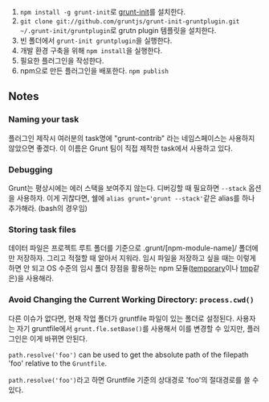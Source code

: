 1. `npm install -g grunt-init`로 [grunt-init](https://github.com/gruntjs/grunt-init)를 설치한다.
2. `git clone git://github.com/gruntjs/grunt-init-gruntplugin.git ~/.grunt-init/gruntplugin`로 grutn plugin 템플릿을 설치한다.
3. 빈 폴더에서 `grunt-init gruntplugin`을 실행한다.
4. 개발 환경 구축을 위해 `npm install`을 실행한다.
5. 필요한 플러그인을 작성한다.
6. npm으로 만든 플러그인을 배포한다. `npm publish`

## Notes

### Naming your task

플러그인 제작시 여러분의 task명에 "grunt-contrib" 라는 네임스페이스는 사용하지 않았으면 좋겠다. 이 이름은 Grunt 팀이 직접 제작한 task에서 사용하고 있다.

### Debugging
Grunt는 평상시에는 에러 스택을 보여주지 않는다. 디버깅할 때 필요하면 `--stack` 옵션을 사용하자. 이게 귀찮다면, 쉘에 `alias grunt='grunt --stack'`같은 alias를 하나 추가해라. (bash의 경우임)

### Storing task files

데이터 파일은 프로젝트 루트 폴더를 기준으로 .grunt/[npm-module-name]/  폴더에만 저장하자. 그리고 적절할 때 알아서 지워라. 임시 파일을 저장하고 싶을 때는 이렇게 하면 안 되고 OS 수준의 임시 폴더 장점을 활용하는 npm 모듈([temporary](https://npmjs.org/package/temporary)이나 [tmp](https://npmjs.org/package/tmp)같은)을 사용해라.

### Avoid Changing the Current Working Directory: `process.cwd()`
다른 이슈가 없다면, 현재 작업 폴더가 gruntfile 파일이 있는 폴더로 설정된다. 사용자는 자기 gruntfile에서 `grunt.fle.setBase()`를 사용해서 이를 변경할 수 있지만, 플러그인은 이게 바뀌면 안된다.

`path.resolve('foo')` can be used to get the absolute path of the filepath 'foo' relative to the `Gruntfile`.

`path.resolve('foo')`라고 하면 Gruntfile 기준의 상대경로 'foo'의 절대경로를 쓸 수 있다.
